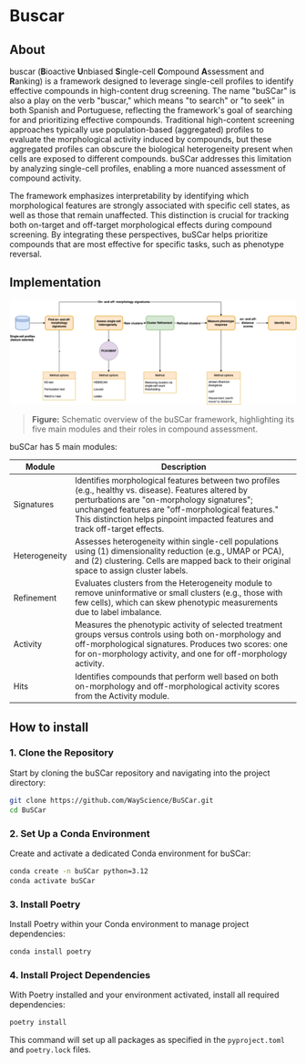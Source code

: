# Buscar

## About

buscar (**B**ioactive **U**nbiased **S**ingle-cell **C**ompound **A**ssessment and **R**anking) is a framework designed to leverage single-cell profiles to identify effective compounds in high-content drug screening.
The name "buSCar" is also a play on the verb "buscar," which means "to search" or "to seek" in both Spanish and Portuguese, reflecting the framework's goal of searching for and prioritizing effective compounds.
Traditional high-content screening approaches typically use population-based (aggregated) profiles to evaluate the morphological activity induced by compounds, but these aggregated profiles can obscure the biological heterogeneity present when cells are exposed to different compounds.
buSCar addresses this limitation by analyzing single-cell profiles, enabling a more nuanced assessment of compound activity.

The framework emphasizes interpretability by identifying which morphological features are strongly associated with specific cell states, as well as those that remain unaffected.
This distinction is crucial for tracking both on-target and off-target morphological effects during compound screening.
By integrating these perspectives, buSCar helps prioritize compounds that are most effective for specific tasks, such as phenotype reversal.

## Implementation

![buSCar-framework](./media/buSCar-framework.png)
> **Figure:** Schematic overview of the buSCar framework, highlighting its five main modules and their roles in compound assessment.

buSCar has 5 main modules:

| Module        | Description                                                                                                                                                                                                                                                                                |
| ------------- | ------------------------------------------------------------------------------------------------------------------------------------------------------------------------------------------------------------------------------------------------------------------------------------------ |
| Signatures    | Identifies morphological features between two profiles (e.g., healthy vs. disease). Features altered by perturbations are "on-morphology signatures"; unchanged features are "off-morphological features." This distinction helps pinpoint impacted features and track off-target effects. |
| Heterogeneity | Assesses heterogeneity within single-cell populations using (1) dimensionality reduction (e.g., UMAP or PCA), and (2) clustering. Cells are mapped back to their original space to assign cluster labels.                                                                                  |
| Refinement    | Evaluates clusters from the Heterogeneity module to remove uninformative or small clusters (e.g., those with few cells), which can skew phenotypic measurements due to label imbalance.                                                                                                    |
| Activity      | Measures the phenotypic activity of selected treatment groups versus controls using both on-morphology and off-morphological signatures. Produces two scores: one for on-morphology activity, and one for off-morphology activity.                                                         |
| Hits          | Identifies compounds that perform well based on both on-morphology and off-morphological activity scores from the Activity module.                                                                                                                                                         |

## How to install

### 1. Clone the Repository

Start by cloning the buSCar repository and navigating into the project directory:

```bash
git clone https://github.com/WayScience/BuSCar.git
cd BuSCar
```

### 2. Set Up a Conda Environment

Create and activate a dedicated Conda environment for buSCar:

```bash
conda create -n buSCar python=3.12
conda activate buSCar
```

### 3. Install Poetry

Install Poetry within your Conda environment to manage project dependencies:

```bash
conda install poetry
```

### 4. Install Project Dependencies

With Poetry installed and your environment activated, install all required dependencies:

```bash
poetry install
```

This command will set up all packages as specified in the `pyproject.toml` and `poetry.lock` files.
